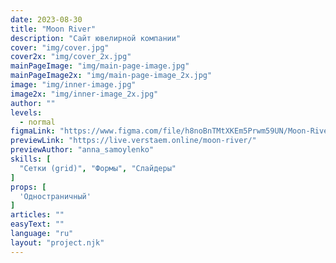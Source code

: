 ```yaml
---
date: 2023-08-30
title: "Moon River"
description: "Сайт ювелирной компании"
cover: "img/cover.jpg"
cover2x: "img/cover_2x.jpg"
mainPageImage: "img/main-page-image.jpg"
mainPageImage2x: "img/main-page-image_2x.jpg"
image: "img/inner-image.jpg"
image2x: "img/inner-image_2x.jpg"
author: ""
levels:
  - normal
figmaLink: "https://www.figma.com/file/h8noBnTMtXKEm5Prwm59UN/Moon-River?type=design&node-id=0%3A1&mode=design&t=WRnFGzP3cxBEa4m5-1"
previewLink: "https://live.verstaem.online/moon-river/"
previewAuthor: "anna_samoylenko"
skills: [
  "Сетки (grid)", "Формы", "Слайдеры"
]
props: [
  'Одностраничный'
]
articles: ""
easyText: ""
language: "ru"
layout: "project.njk"
---
```

